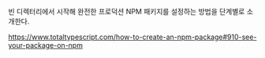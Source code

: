 빈 디렉터리에서 시작해 완전한 프로덕션 NPM 패키지를 설정하는 방법을 단계별로 소개한다.

https://www.totaltypescript.com/how-to-create-an-npm-package#910-see-your-package-on-npm
